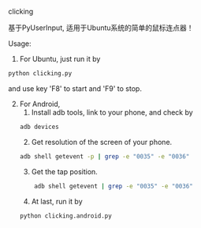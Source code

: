 clicking

基于PyUserInput, 适用于Ubuntu系统的简单的鼠标连点器！

Usage:
1. For Ubuntu, just run it by
```bash
python clicking.py
```
and use key 'F8' to start and 'F9' to stop.

2. For Android,
    1. Install adb tools, link to your phone, and check by
    ```bash
    adb devices
    ```
    2. Get resolution of the screen of your phone.
    ```bash
    adb shell getevent -p | grep -e "0035" -e "0036"
    ```
    3. Get the tap position.
    ```bash
        adb shell getevent | grep -e "0035" -e "0036"
    ```
    4. At last, run it by
    ```bash
    python clicking.android.py
    ```
